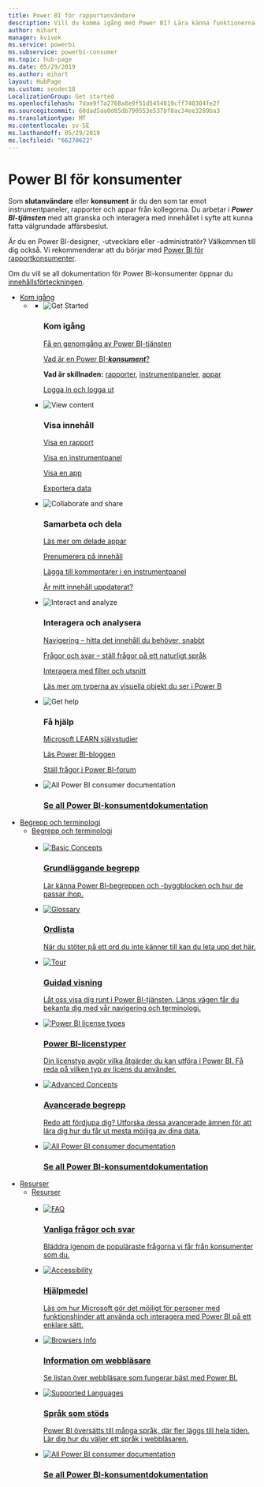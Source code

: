 ```yaml
---
title: Power BI för rapportanvändare
description: Vill du komma igång med Power BI? Lära känna funktionerna och egenskaperna i Power BI och se vad du kan göra med dem som Power BI-konsument eller slutanvändare.
author: mihart
manager: kvivek
ms.service: powerbi
ms.subservice: powerbi-consumer
ms.topic: hub-page
ms.date: 05/29/2019
ms.author: mihart
layout: HubPage
ms.custom: seodec18
LocalizationGroup: Get started
ms.openlocfilehash: 7dae9f7a2768a8e9f51d5454019cff740304fe2f
ms.sourcegitcommit: 60dad5aa0d85db790553e537bf8ac34ee3289ba3
ms.translationtype: MT
ms.contentlocale: sv-SE
ms.lasthandoff: 05/29/2019
ms.locfileid: "66270622"
---
```

<div id="main" class="v2">
      <div class="container">
            <h1 class="">Power BI för konsumenter</h1>
            <p>Som <b>slutanvändare</b> eller <b>konsument</b> är du den som tar emot instrumentpaneler, rapporter och appar från kollegorna. Du arbetar i <b><i>Power BI-tjänsten</i></b> med att granska och interagera med innehållet i syfte att kunna fatta välgrundade affärsbeslut.</p>
            <p>Är du en Power BI-designer, -utvecklare eller -administratör? Välkommen till dig också. Vi rekommenderar att du börjar med <a href="../power-bi-creator-landing.md">Power BI för rapportkonsumenter</a>.</p>
            <p>Om du vill se all dokumentation för Power BI-konsumenter öppnar du <a href="end-user-consumer.md">innehållsförteckningen</a>.</p>
            <ul class="pivots">
            <li>
                <a href="#get-started" data-linktype="self-bookmark">Kom igång</a>
                <ul id="get-started" class="cardsF">
                    <li>
                        <a data-default="true" href="#getstarted" data-linktype="self-bookmark"></a>
                        <ul id="getstarted" class="cardsF">
                            <li>
                                <div class="cardSize">
                                    <div class="cardPadding">
                                        <div class="card">
                                            <div class="cardImageOuter">
                                                <div class="cardImage">
                                                    <img alt="Get Started" src="media/end-user-consumer/get-started.svg" data-linktype="relative-path">
                                                </div>
                                            </div>
                                            <div class="cardText">
                                                <h3>Kom igång</h3>
                                                <p><a href="/power-bi/service-get-started" data-linktype="absolute-path">Få en genomgång av Power BI-tjänsten</a></p>
                                                <p><a href="/power-bi/consumer/end-user-consumer" data-linktype="absolute-path">Vad är en Power BI-<b><i>konsument</i></b>?</a></p>
                                                <p><b>Vad är skillnaden:</b> <a href="/power-bi/consumer/end-user-reports" data-linktype="absolute-path">rapporter</a>, <a href="/power-bi/consumer/end-user-dashboards" data-linktype="absolute-path">instrumentpaneler</a>, <a href="/power-bi/consumer/end-user-apps" data-linktype="absolute-path">appar</a></p>
                                                <p><a href="/power-bi/consumer/end-user-sign-in" data-linktype="absolute-path">Logga in och logga ut</a></p>
                                            </div>
                                        </div>
                                    </div>
                                </div>
                            </li>
                            <li>
                                <div class="cardSize">
                                    <div class="cardPadding">
                                        <div class="card">
                                            <div class="cardImageOuter">
                                                <div class="cardImage">
                                                    <img alt="View content" src="media/end-user-consumer/view-content.svg" data-linktype="relative-path">
                                                </div>
                                            </div>
                                            <div class="cardText">
                                                <h3>Visa innehåll</h3>
                                                <p><a href="/power-bi/consumer/end-user-report-open" data-linktype="absolute-path">Visa en rapport</a></p>
                                                <p><a href="/power-bi/consumer/end-user-dashboard-open" data-linktype="absolute-path">Visa en instrumentpanel</a></p>
                                                <p><a href="/power-bi/consumer/end-user-app-view" data-linktype="absolute-path">Visa en app</a></p>
                                                <p><a href="/power-bi/consumer/end-user-export" data-linktype="absolute-path">Exportera data</a>
                                            </div>
                                        </div>
                                    </div>
                                </div>
                            </li>
                            <li>
                                <div class="cardSize">
                                    <div class="cardPadding">
                                        <div class="card">
                                            <div class="cardImageOuter">
                                                <div class="cardImage">
                                                    <img alt="Collaborate and share" src="media/end-user-consumer/collaborate-share.svg" data-linktype="relative-path">
                                                </div>
                                            </div>
                                            <div class="cardText">
                                                <h3>Samarbeta och dela</h3>
                                                <p><a href="/power-bi/consumer/end-user-apps" data-linktype="absolute-path">Läs mer om delade appar</a></p>
                                                <p><a href="/power-bi/consumer/end-user-subscribe" data-linktype="absolute-path">Prenumerera på innehåll</a></p>
                                                <p><a href="/power-bi/consumer/end-user-comment" data-linktype="absolute-path">Lägga till kommentarer i en instrumentpanel</a></p>
                                                <p><a href="/power-bi/consumer/end-user-fresh" data-linktype="absolute-path">Är mitt innehåll uppdaterat?</a></p>
                                            </div>
                                        </div>
                                    </div>
                                </div>
                            </li>
                            <li>
                                <div class="cardSize">
                                    <div class="cardPadding">
                                        <div class="card">
                                            <div class="cardImageOuter">
                                                <div class="cardImage">
                                                    <img alt="Interact and analyze" src="media/end-user-consumer/interact-analyze.svg" data-linktype="relative-path">
                                                </div>
                                            </div>
                                            <div class="cardText">
                                                <h3>Interagera och analysera</h3>
                                                <p><a href="/power-bi/consumer/end-user-experience" data-linktype="absolute-path">Navigering – hitta det innehåll du behöver, snabbt</a></p>
                                                <p><a href="/power-bi/consumer/end-user-q-and-a" data-linktype="absolute-path">Frågor och svar – ställ frågor på ett naturligt språk</a></p>
                                                <p><a href="/power-bi/consumer/end-user-report-filter" data-linktype="absolute-path">Interagera med filter och utsnitt</a></p>
                                                <p><a href="/power-bi/consumer/end-user-visual-type" data-linktype="absolute-path">Läs mer om typerna av visuella objekt du ser i Power B</a></p>
                                            </div>
                                        </div>
                                    </div>
                                </div>
                            </li>
                            <li>
                                <div class="cardSize">
                                    <div class="cardPadding">
                                        <div class="card">
                                            <div class="cardImageOuter">
                                                <div class="cardImage">
                                                    <img alt="Get help" src="media/end-user-consumer/get-help.svg" data-linktype="relative-path">
                                                </div>
                                            </div>
                                            <div class="cardText">
                                                <h3>Få hjälp</h3>
                                            <p><a href="https://docs.microsoft.com/en-us/learn/paths/consume-data-with-power-bi/" data-linktype="absolute-path">Microsoft LEARN självstudier</a></p>
                                                <p><a href="https://powerbi.microsoft.com/blog/" data-linktype="absolute-path">Läs Power BI-bloggen</a></p>
                                                <p><a href="http://community.powerbi.com/" data-linktype="absolute-path">Ställ frågor i Power BI-forum</a></p>
                                            </div>
                                        </div>
                                    </div>
                                </div>
                            </li>
                            <li>
                                <div class="cardSize">
                                    <div class="cardPadding">
                                        <div class="card">
                                            <div class="cardImageOuter">
                                                <div class="cardImage">
                                                    <img alt="All Power BI consumer documentation" src="media/end-user-consumer/see-all.svg" data-linktype="relative-path">
                                                </div>
                                            </div>
                                            <div class="cardText">
                                                <a href="end-user-consumer.md" data-linktype="absolute-path">
                                                <h3>Se all Power BI-konsumentdokumentation</h3></a>
                                            </div>
                                        </div>
                                    </div>
                                </div>
                            </li>
                        </ul>
                    </li>
                </ul>
            </li>
            <li>
                <a href="#concepts-terminology" data-linktype="self-bookmark"> Begrepp och terminologi</a>
                <ul id="concepts-terminology">
                    <li>
                        <a href="#conceptsterminology" data-linktype="self-bookmark"> Begrepp och terminologi</a>
                        <ul id="conceptsterminology" class="cardsC">
                            <br>
                            <li>
                                <a href="/power-bi/consumer/End-user-basic-concepts" data-linktype="absolute-path">
                                    <div class="cardSize">
                                        <div class="cardPadding">
                                            <div class="card">
                                                <div class="cardImageOuter">
                                                    <div class="cardImage bgdAccent1">
                                                        <img src="media/end-user-consumer/basic-concepts.svg" alt="Basic Concepts" data-linktype="relative-path">
                                                    </div>
                                                </div>
                                                <div class="cardText">
                                                    <h3>Grundläggande begrepp</h3>
                                                    <p>Lär känna Power BI-begreppen och -byggblocken och hur de passar ihop.</p>
                                                </div>
                                            </div>
                                        </div>
                                    </div>
                                </a>
                            </li>
                            <li>
                                <a href="/power-bi/consumer/End-user-glossary" data-linktype="absolute-path">
                                    <div class="cardSize">
                                        <div class="cardPadding">
                                            <div class="card">
                                                <div class="cardImageOuter">
                                                    <div class="cardImage bgdAccent1">
                                                        <img src="media/end-user-consumer/glossary.svg" alt="Glossary" data-linktype="relative-path">
                                                    </div>
                                                </div>
                                                <div class="cardText">
                                                    <h3>Ordlista</h3>
                                                    <p>När du stöter på ett ord du inte känner till kan du leta upp det här.</p>
                                                </div>
                                            </div>
                                        </div>
                                    </div>
                                </a>
                            </li>
                            <li>
                                <a href="/power-bi/consumer/end-user-experience" data-linktype="absolute-path">
                                    <div class="cardSize">
                                        <div class="cardPadding">
                                            <div class="card">
                                                <div class="cardImageOuter">
                                                    <div class="cardImage bgdAccent1">
                                                        <img src="media/end-user-consumer/tour.svg" alt="Tour" data-linktype="relative-path">
                                                    </div>
                                                </div>
                                                <div class="cardText">
                                                    <h3>Guidad visning</h3>
                                                    <p>Låt oss visa dig runt i Power BI-tjänsten. Längs vägen får du bekanta dig med vår navigering och terminologi.</p>
                                                </div>
                                            </div>
                                        </div>
                                    </div>
                                </a>
                            </li>
                            <li>
                                <a href="/power-bi/service-admin-licensing-organization" data-linktype="absolute-path">
                                    <div class="cardSize">
                                        <div class="cardPadding">
                                            <div class="card">
                                                <div class="cardImageOuter">
                                                    <div class="cardImage bgdAccent1">
                                                        <img src="media/end-user-consumer/power-bi-license-types.svg" alt="Power BI license types" data-linktype="relative-path">
                                                    </div>
                                                </div>
                                                <div class="cardText">
                                                    <h3>Power BI-licenstyper</h3>
                                                    <p>Din licenstyp avgör vilka åtgärder du kan utföra i Power BI. Få reda på vilken typ av licens du använder.</p>
                                                </div>
                                            </div>
                                        </div>
                                    </div>
                                </a>
                            </li>
                            <li>
                                <a href="/power-bi/consumer/end-user-featured" data-linktype="absolute-path">
                                    <div class="cardSize">
                                        <div class="cardPadding">
                                            <div class="card">
                                                <div class="cardImageOuter">
                                                    <div class="cardImage bgdAccent1">
                                                        <img src="media/end-user-consumer/advanced-concepts.svg" alt="Advanced Concepts" data-linktype="relative-path">
                                                    </div>
                                                </div>
                                                <div class="cardText">
                                                    <h3>Avancerade begrepp</h3>
                                                    <p>Redo att fördjupa dig? Utforska dessa avancerade ämnen för att lära dig hur du får ut mesta möjliga av dina data. </p>
                                                </div>
                                            </div>
                                        </div>
                                    </div>
                                </a>
                            </li>
                            <li>
                                <a href="end-user-consumer.md" data-linktype="absolute-path">
                                    <div class="cardSize">
                                        <div class="cardPadding">
                                            <div class="card">
                                                <div class="cardImageOuter">
                                                    <div class="cardImage bgdAccent1">
                                                        <img src="media/end-user-consumer/See_All_400x140.svg" alt="All Power BI consumer documentation" data-linktype="relative-path">
                                                    </div>
                                                </div>
                                                <div class="cardText">
                                                    <h3>Se all Power BI-konsumentdokumentation</h3>
                                                </div>
                                            </div>
                                        </div>
                                    </div>
                                </a>
                            </li>
                        </ul>
                    </li>
                </ul>
            </li>
            <li>
                <a href="#resources" data-linktype="self-bookmark">Resurser</a>
                <ul id="resources">
                    <li>
                        <a href="#resources" data-linktype="self-bookmark">Resurser</a>
                        <ul id="resources" class="cardsC">
                            <br>
                            <li>
                                <a href="/power-bi/consumer/end-user-faq" data-linktype="absolute-path">
                                    <div class="cardSize">
                                        <div class="cardPadding">
                                            <div class="card">
                                                <div class="cardImageOuter">
                                                    <div class="cardImage bgdAccent1">
                                                        <img src="media/end-user-consumer/faq.svg" alt="FAQ" data-linktype="relative-path">
                                                    </div>
                                                </div>
                                                <div class="cardText">
                                                    <h3>Vanliga frågor och svar</h3>
                                                    <p>Bläddra igenom de populäraste frågorna vi får från konsumenter som du.</p>
                                                </div>
                                            </div>
                                        </div>
                                    </div>
                                </a>
                            </li>
                            <li>
                                <a href="/power-bi/desktop-accessibility" data-linktype="absolute-path">
                                    <div class="cardSize">
                                        <div class="cardPadding">
                                            <div class="card">
                                                <div class="cardImageOuter">
                                                    <div class="cardImage bgdAccent1">
                                                        <img src="media/end-user-consumer/accessibility.svg" alt="Accessibility" data-linktype="relative-path">
                                                    </div>
                                                </div>
                                                <div class="cardText">
                                                    <h3>Hjälpmedel</h3>
                                                    <p>Läs om hur Microsoft gör det möjligt för personer med funktionshinder att använda och interagera med Power BI på ett enklare sätt. </p>
                                                </div>
                                            </div>
                                        </div>
                                    </div>
                                </a>
                            </li>                            
                            <li>
                                <a href="/power-bi/consumer/end-user-browsers" data-linktype="absolute-path">
                                    <div class="cardSize">
                                        <div class="cardPadding">
                                            <div class="card">
                                                <div class="cardImageOuter">
                                                    <div class="cardImage bgdAccent1">
                                                        <img src="media/end-user-consumer/browser-info.svg" alt="Browsers Info" data-linktype="relative-path">
                                                    </div>
                                                </div>
                                                <div class="cardText">
                                                    <h3>Information om webbläsare</h3>
                                                    <p>Se listan över webbläsare som fungerar bäst med Power BI. </p>
                                                </div>
                                            </div>
                                        </div>
                                    </div>
                                </a>
                            </li>
                            <li>
                                <a href="/power-bi/supported-languages-countries-regions" data-linktype="absolute-path">
                                    <div class="cardSize">
                                        <div class="cardPadding">
                                            <div class="card">
                                                <div class="cardImageOuter">
                                                    <div class="cardImage bgdAccent1">
                                                        <img src="media/end-user-consumer/supported-languages.svg" alt="Supported Languages" data-linktype="relative-path">
                                                    </div>
                                                </div>
                                                <div class="cardText">
                                                    <h3>Språk som stöds</h3>
                                                    <p>Power BI översätts till många språk, där fler läggs till hela tiden. Lär dig hur du väljer ett språk i webbläsaren. </p>
                                                </div>
                                            </div>
                                        </div>
                                    </div>
                                </a>
                            </li>
                            <li>
                                <a href="end-user-consumer.md" data-linktype="absolute-path">
                                    <div class="cardSize">
                                        <div class="cardPadding">
                                            <div class="card">
                                                <div class="cardImageOuter">
                                                    <div class="cardImage bgdAccent1">
                                                        <img src="media/end-user-consumer/See_All_400x140.svg" alt="All Power BI consumer documentation" data-linktype="relative-path">
                                                    </div>
                                                </div>
                                                <div class="cardText">
                                                    <h3>Se all Power BI-konsumentdokumentation</h3>
                                                </div>
                                            </div>
                                        </div>
                                    </div>
                                </a>
                            </li>
                        </ul>
                    </li>
                </ul>
            </li>
            </ul> 
      </div>
</div>
